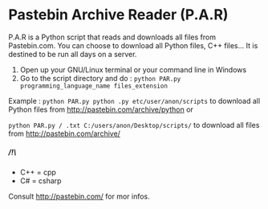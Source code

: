 Pastebin Archive Reader (P.A.R)
===

P.A.R is a Python script that reads and downloads all files from Pastebin.com. You can choose to download all Python files, C++ files... It is destined to be run all days on a server.

1) Open up your GNU/Linux terminal or your command line in Windows                                                           
2) Go to the script directory and do :
<code>python PAR.py programming_language_name files_extension</code>

Example : 
<code>python PAR.py python .py etc/user/anon/scripts</code> to download all Python files from http://pastebin.com/archive/python 
or

<code>python PAR.py / .txt C:/users/anon/Desktop/scripts/</code> to download all files from http://pastebin.com/archive/

<h5>/!\</h5>
<ul>
<li>C++ = cpp</li>
<li>C# = csharp</li>
</ul>

Consult http://pastebin.com/ for mor infos.
